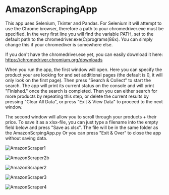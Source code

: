 # AmazonScrapingApp

This app uses Selenium, Tkinter and Pandas. For Selenium it will attempt to use the Chrome browser, therefore a path to your chromedriver.exe must be specified.
In the very first line you will find the variable PATH, set to the default path to the chromedriver.exe(C/programs(86x). You can simply change this if your chromediver is somewhere 
else.

If you don't have the chromedriver.exe yet, you can easily download it here:
https://chromedriver.chromium.org/downloads

When you run the app, the first window will open. Here you can specify the product your are looking for and set additional pages (the default is 0, it will
only look on the first page). Then press "Search & Collect" to start the search.
The app will print its current status on the console and will print "Finished." once the search is completed. Then you can either
search for more products by repeating this step, or delete the current results by pressing "Clear All Data", or press "Exit & View Data" to proceed to the next
window. 

The second window will allow you to scroll through your products + their price. To save it as a xlsx-file, you can just type a filename into the empty field
below and press "Save as xlsx". The file will be in the same folder as the AmazonScrpingApp.py 
Or you can press "Exit & Over" to close the app without saving data.

![AmazonScraper1](https://user-images.githubusercontent.com/91540358/201721971-71329697-a82d-4eb4-bb27-c18c829a77e1.png)

![AmazonScraper2b](https://user-images.githubusercontent.com/91540358/201721978-c147c82b-16fd-40ca-b6c6-170f5181c60d.png)

![AmazonScraper2](https://user-images.githubusercontent.com/91540358/201721256-7560a5f6-bc82-4231-9914-248c4d3e7b0d.png)

![AmazonScraper3](https://user-images.githubusercontent.com/91540358/201721260-12f556e3-45a8-428b-901b-a95ec49c74a0.png)

![AmazonScraper4](https://user-images.githubusercontent.com/91540358/201721354-b2985b8c-bafd-4f1e-b9c6-fbf8b1611450.png)


